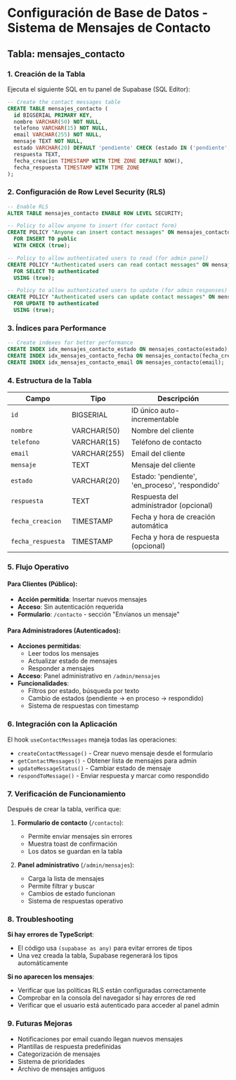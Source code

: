 # Configuración de Base de Datos - Sistema de Mensajes de Contacto

## Tabla: mensajes_contacto

### 1. Creación de la Tabla

Ejecuta el siguiente SQL en tu panel de Supabase (SQL Editor):

```sql
-- Create the contact messages table
CREATE TABLE mensajes_contacto (
  id BIGSERIAL PRIMARY KEY,
  nombre VARCHAR(50) NOT NULL,
  telefono VARCHAR(15) NOT NULL,
  email VARCHAR(255) NOT NULL,
  mensaje TEXT NOT NULL,
  estado VARCHAR(20) DEFAULT 'pendiente' CHECK (estado IN ('pendiente', 'en_proceso', 'respondido')),
  respuesta TEXT,
  fecha_creacion TIMESTAMP WITH TIME ZONE DEFAULT NOW(),
  fecha_respuesta TIMESTAMP WITH TIME ZONE
);
```

### 2. Configuración de Row Level Security (RLS)

```sql
-- Enable RLS
ALTER TABLE mensajes_contacto ENABLE ROW LEVEL SECURITY;

-- Policy to allow anyone to insert (for contact form)
CREATE POLICY "Anyone can insert contact messages" ON mensajes_contacto
  FOR INSERT TO public
  WITH CHECK (true);

-- Policy to allow authenticated users to read (for admin panel)
CREATE POLICY "Authenticated users can read contact messages" ON mensajes_contacto
  FOR SELECT TO authenticated
  USING (true);

-- Policy to allow authenticated users to update (for admin responses)
CREATE POLICY "Authenticated users can update contact messages" ON mensajes_contacto
  FOR UPDATE TO authenticated
  USING (true);
```

### 3. Índices para Performance

```sql
-- Create indexes for better performance
CREATE INDEX idx_mensajes_contacto_estado ON mensajes_contacto(estado);
CREATE INDEX idx_mensajes_contacto_fecha ON mensajes_contacto(fecha_creacion DESC);
CREATE INDEX idx_mensajes_contacto_email ON mensajes_contacto(email);
```

### 4. Estructura de la Tabla

| Campo | Tipo | Descripción |
|-------|------|-------------|
| `id` | BIGSERIAL | ID único auto-incrementable |
| `nombre` | VARCHAR(50) | Nombre del cliente |
| `telefono` | VARCHAR(15) | Teléfono de contacto |
| `email` | VARCHAR(255) | Email del cliente |
| `mensaje` | TEXT | Mensaje del cliente |
| `estado` | VARCHAR(20) | Estado: 'pendiente', 'en_proceso', 'respondido' |
| `respuesta` | TEXT | Respuesta del administrador (opcional) |
| `fecha_creacion` | TIMESTAMP | Fecha y hora de creación automática |
| `fecha_respuesta` | TIMESTAMP | Fecha y hora de respuesta (opcional) |

### 5. Flujo Operativo

#### Para Clientes (Público):
- **Acción permitida**: Insertar nuevos mensajes
- **Acceso**: Sin autenticación requerida
- **Formulario**: `/contacto` - sección "Envíanos un mensaje"

#### Para Administradores (Autenticados):
- **Acciones permitidas**: 
  - Leer todos los mensajes
  - Actualizar estado de mensajes
  - Responder a mensajes
- **Acceso**: Panel administrativo en `/admin/mensajes`
- **Funcionalidades**:
  - Filtros por estado, búsqueda por texto
  - Cambio de estados (pendiente → en proceso → respondido)
  - Sistema de respuestas con timestamp

### 6. Integración con la Aplicación

El hook `useContactMessages` maneja todas las operaciones:
- `createContactMessage()` - Crear nuevo mensaje desde el formulario
- `getContactMessages()` - Obtener lista de mensajes para admin
- `updateMessageStatus()` - Cambiar estado de mensaje
- `respondToMessage()` - Enviar respuesta y marcar como respondido

### 7. Verificación de Funcionamiento

Después de crear la tabla, verifica que:

1. **Formulario de contacto** (`/contacto`):
   - Permite enviar mensajes sin errores
   - Muestra toast de confirmación
   - Los datos se guardan en la tabla

2. **Panel administrativo** (`/admin/mensajes`):
   - Carga la lista de mensajes
   - Permite filtrar y buscar
   - Cambios de estado funcionan
   - Sistema de respuestas operativo

### 8. Troubleshooting

**Si hay errores de TypeScript**:
- El código usa `(supabase as any)` para evitar errores de tipos
- Una vez creada la tabla, Supabase regenerará los tipos automáticamente

**Si no aparecen los mensajes**:
- Verificar que las políticas RLS están configuradas correctamente
- Comprobar en la consola del navegador si hay errores de red
- Verificar que el usuario está autenticado para acceder al panel admin

### 9. Futuras Mejoras

- Notificaciones por email cuando llegan nuevos mensajes
- Plantillas de respuesta predefinidas
- Categorización de mensajes
- Sistema de prioridades
- Archivo de mensajes antiguos